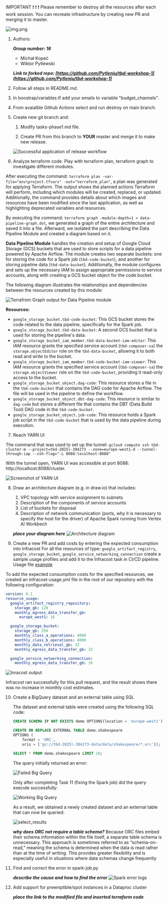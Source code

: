 IMPORTANT ❗ ❗ ❗ Please remember to destroy all the resources after each work session. You can recreate infrastructure by creating new PR and merging it to master.

![img.png](doc/figures/destroy.png)

1. Authors:

   ***Group number: 16***
    - Michał Kopeć
    - Wiktor Pytlewski


   ***Link to forked repo: [https://github.com/Pytleniu/tbd-workshop-1](https://github.com/Pytleniu/tbd-workshop-1)***

2. Follow all steps in README.md.

3. In boostrap/variables.tf add your emails to variable "budget_channels".

4. From avaialble Github Actions select and run destroy on main branch.

5. Create new git branch and:
    1. Modify tasks-phase1.md file.

    2. Create PR from this branch to **YOUR** master and merge it to make new release.

    ![Successful application of release workflow](doc/figures/tasks_5_img.png)



6. Analyze terraform code. Play with terraform plan, terraform graph to investigate different modules.

After executing the command: `terraform plan -var-file="env\project.tfvars" -out="terraform_plan"`, a plan was generated for applying Terraform. The output shows the planned actions Terraform will perform, including which modules will be created, replaced, or updated. Additionally, the command provides details about which images and resources have been modified since the last application, as well as highlighting deprecated variables and resources.

By executing the command: `terraform graph -module-depth=1 > data-pipeline-graph.dot`, we generated a graph of the entire architecture and saved it into a file. Afterward, we isolated the part describing the Data Pipeline Module and created a diagram based on it.

**Data Pipeline Module** handles the creation and setup of Google Cloud Storage (GCS) buckets that are used to store scripts for a data pipeline powered by Apache Airflow. The module creates two separate buckets: one for storing the code for a Spark job (`tbd-code-bucket`), and another for storing pipeline data (`tbd-data-bucket`). Additionally, the module configures and sets up the necessary IAM to assign appropriate permissions to service accounts, along with creating a GCS bucket object for the code bucket.

The following diagram illustrates the relationships and dependencies between the resources created by this module:

![Terrafrom Graph output for Data Pipeline module](doc/figures/data-pipeline-graph.png)

**Resources:**
- `google_storage_bucket.tbd-code-bucket`: This GCS bucket stores the code related to the data pipeline, specifically for the Spark job.
- `google_storage_bucket.tbd-data-bucket`: A second GCS bucket that is used for storing the pipeline's data.
- `google_storage_bucket_iam_member.tbd-data-bucket-iam-editor`: This IAM resource grants the specified service account (`tbd-composer-sa`) the `storage.objectEditor` role on the `tbd-data-bucket`, allowing it to both read and write to the bucket.
- `google_storage_bucket_iam_member.tbd-code-bucket-iam-viewer`: This IAM resource grants the specified service account (`tbd-composer-sa`) the `storage.objectViewer` role on the `tbd-code-bucket`, providing it read-only access to the bucket.
- `google_storage_bucket_object.dag-code`: This resource stores a file in the `tbd-code-bucket` that contains the DAG code for Apache Airflow. The file will be used in the pipeline to define the workflow.
- `google_storage_bucket_object.dbt-dag-code`: This resource is similar to `dag-code` but stores a different file that contains the DBT (Data Build Tool) DAG code in the `tbd-code-bucket`.
- `google_storage_bucket_object.job-code`: This resource holds a Spark job script in the `tbd-code-bucket` that is used by the data pipeline during execution.

7. Reach YARN UI

The command that was used to set up the tunnel:
`gcloud compute ssh tbd-cluster-m --project=tbd-2025l-304273 --zone=europe-west1-d --tunnel-through-iap --ssh-flag="-L 8088:localhost:8088"`

With the tunnel open, YARN UI was accessible at port 8088: http://localhost:8088/cluster.

![Screenshot of YARN UI](doc/figures/yarn_ui.png)

8. Draw an architecture diagram (e.g. in draw.io) that includes:
    1. VPC topology with service assignment to subnets
    2. Description of the components of service accounts
    3. List of buckets for disposal
    4. Description of network communication (ports, why it is necessary to specify the host for the driver) of Apache Spark running from Vertex AI Workbech

    ***place your diagram here***
    ![Architecture diagram](doc/figures/arch_diagram.png)

9. Create a new PR and add costs by entering the expected consumption into Infracost
For all the resources of type: `google_artifact_registry`, `google_storage_bucket`, `google_service_networking_connection`
create a sample usage profiles and add it to the Infracost task in CI/CD pipeline. Usage file [example](https://github.com/infracost/infracost/blob/master/infracost-usage-example.yml)

To add the expected consumption costs for the specified resources, we created an infracost-usage.yml file in the root of our repository with the following configuration:

```yaml
version: 0.1
resource_usage:
  google_artifact_registry_repository:
    storage_gb: 128
    monthly_egress_data_transfer_gb:
      europe_west1: 16

  google_storage_bucket:
    storage_gb: 256
    monthly_class_a_operations: 4000
    monthly_class_b_operations: 8000
    monthly_data_retrieval_gb: 32
    monthly_egress_data_transfer_gb: 32

  google_service_networking_connection:
    monthly_egress_data_transfer_gb: 16
```

   ![Inracost output](doc/figures/Infracost_output.png)

Infracost ran successfully for this pull request, and the result shows there was no increase in monthly cost estimates.

10. Create a BigQuery dataset and an external table using SQL

    The dataset and external table were created using the following SQL code:

    ```SQL
    CREATE SCHEMA IF NOT EXISTS demo OPTIONS(location = 'europe-west1');

    CREATE OR REPLACE EXTERNAL TABLE demo.shakespeare
    OPTIONS (
        format = 'ORC',
        uris = ['gs://tbd-2025l-304273-data/data/shakespeare/*.orc']);

    SELECT * FROM demo.shakespeare LIMIT 10;
    ```

    The query initially returned an error:

    ![Failed Big Query](doc/figures/failed_query.png)

    Only after completing Task 11 (fixing the Spark job) did the query execute successfully:

    ![Working Big Query](doc/figures/succes_query.png)

    As a result, we obtained a newly created dataset and an external table that can now be queried:

    ![select_results](doc/figures/select_results.png)

    ***why does ORC not require a table schema?***
    Because ORC files embed their schema information within the file itself, a separate table schema is unnecessary. This approach is sometimes referred to as “schema-on-read,” meaning the schema is determined when the data is read rather than at the time of writing. This provides greater flexibility and is especially useful in situations where data schemas change frequently

11. Find and correct the error in spark-job.py

    ***describe the cause and how to find the error***
    ![Spark error logs](doc/figures/Spark_error.png)

12. Add support for preemptible/spot instances in a Dataproc cluster

    ***place the link to the modified file and inserted terraform code***



